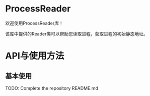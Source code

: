 # ProcessReader
欢迎使用ProcessReader库！

该库中提供的Reader类可以帮助您读取进程，获取进程的初始静态地址。

# API与使用方法
## 基本使用
TODO: Complete the repository README.md